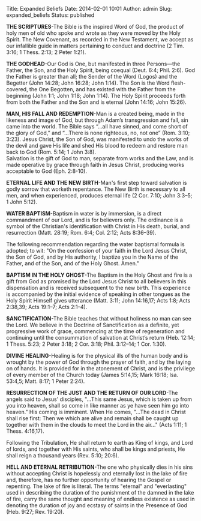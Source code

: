 Title: Expanded Beliefs
Date: 2014-02-01 10:01
Author: admin
Slug: expanded_beliefs
Status: published

**THE SCRIPTURES**-The Bible is the inspired Word of God, the product of holy men of old who spoke and wrote as they were moved by the Holy Spirit. The New Covenant, as recorded in the New Testament, we accept as our infallible guide in matters pertaining to conduct and doctrine (2 Tim. 3:16; 1 Thess. 2:13; 2 Peter 1:21).

**THE GODHEAD**-Our God is One, but manifested in three Persons—the
Father, the Son, and the Holy Spirit, being coequal (Deut. 6:4; Phil.
2:6). God the Father is greater than all; the Sender of the Word (Logos)
and the Begetter (John 14:28; John 16:28; John 1:14). The Son is the
Word flesh-covered, the One Begotten, and has existed with the Father
from the beginning (John 1:1; John 1:18; John 1:14). The Holy Spirit
proceeds forth from both the Father and the Son and is eternal (John
14:16; John 15:26).

**MAN, HIS FALL AND REDEMPTION**-Man is a created being, made in the
likeness and image of God, but through Adam’s transgression and fall,
sin came into the world. The Bible says “...all have sinned, and come
short of the glory of God,” and “...There is none righteous, no, not
one” (Rom. 3:10; 3:23). Jesus Christ, the Son of God, was manifested to
undo the works of the devil and gave His life and shed His blood to
redeem and restore man back to God (Rom. 5:14; 1 John 3:8).  
Salvation is the gift of God to man, separate from works and the Law,
and is made operative by grace through faith in Jesus Christ, producing
works acceptable to God (Eph. 2:8-10).

**ETERNAL LIFE AND THE NEW BIRTH**-Man's first step toward salvation is
godly sorrow that worketh repentance. The New Birth is necessary to all
men, and when experienced, produces eternal life (2 Cor. 7:10; John
3:3–5; 1 John 5:12).

**WATER BAPTISM**-Baptism in water is by immersion, is a direct
commandment of our Lord, and is for believers only. The ordinance is a
symbol of the Christian's identification with Christ in His death,
burial, and resurrection (Matt. 28:19; Rom. 6:4; Col. 2:12; Acts
8:36–39).

The following recommendation regarding the water baptismal formula is
adopted; to wit: "On the confession of your faith in the Lord Jesus
Christ, the Son of God, and by His authority, I baptize you in the Name
of the Father, and of the Son, and of the Holy Ghost. Amen."

**BAPTISM IN THE HOLY GHOST**-The Baptism in the Holy Ghost and fire is
a gift from God as promised by the Lord Jesus Christ to all believers in
this dispensation and is received subsequent to the new birth. This
experience is accompanied by the initial evidence of speaking in other
tongues as the Holy Spirit Himself gives utterance (Matt. 3:11; John
14:16,17; Acts 1:8; Acts 2:38,39; Acts 19:1–7; Acts 2:1–4).

**SANCTIFICATION**-The Bible teaches that without holiness no man can
see the Lord. We believe in the Doctrine of Sanctification as a
definite, yet progressive work of grace, commencing at the time of
regeneration and continuing until the consummation of salvation at
Christ’s return (Heb. 12:14; 1 Thess. 5:23; 2 Peter 3:18; 2 Cor. 3:18;
Phil. 3:12–14; 1 Cor. 1:30).

**DIVINE HEALING**-Healing is for the physical ills of the human body
and is wrought by the power of God through the prayer of faith, and by
the laying on of hands. It is provided for in the atonement of Christ,
and is the privilege of every member of the Church today (James 5:14,15;
Mark 16:18; Isa. 53:4,5; Matt. 8:17; 1 Peter 2:24).

**RESURRECTION OF THE JUST AND THE RETURN OF OUR LORD**-The angels said
to Jesus' disciples, "...This same Jesus, which is taken up from you
into heaven, shall so come in like manner as ye have seen him go into
heaven." His coming is imminent. When He comes, "...The dead in Christ
shall rise first: Then we which are alive and remain shall be caught up
together with them in the clouds to meet the Lord in the air..." (Acts
1:11; 1 Thess. 4:16,17).

Following the Tribulation, He shall return to earth as King of kings,
and Lord of lords, and together with His saints, who shall be kings and
priests, He shall reign a thousand years (Rev. 5:10; 20:6).

**HELL AND ETERNAL RETRIBUTION**-The one who physically dies in his sins
without accepting Christ is hopelessly and eternally lost in the lake of
fire and, therefore, has no further opportunity of hearing the Gospel or
repenting. The lake of fire is literal. The terms "eternal" and
"everlasting" used in describing the duration of the punishment of the
damned in the lake of fire, carry the same thought and meaning of
endless existence as used in denoting the duration of joy and ecstasy of
saints in the Presence of God (Heb. 9:27; Rev. 19:20).